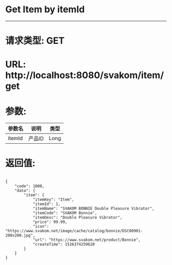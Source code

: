 # Get Item by itemId
---
# 请求类型: GET
# URL: http://localhost:8080/svakom/item/get
# 参数:
参数名  | 说明   | 类型
-----  | ------ | ----
itemId | 产品ID | Long
# 返回值:
<pre><code>
{
    "code": 1000,
    "data": {
        "item": {
            "itemKey": "Item",
            "itemId": 1,
            "itemName": "SVAKOM BONNIE Double Pleasure Vibrator",
            "itemCode": "SVAKOM Bonnie",
            "itemDesc": "Double Pleasure Vibrator",
            "price": 99.99,
            "icon": "https://www.svakom.net/image/cache/catalog/bonnie/DSC00901-200x200.jpg",
            "url": "https://www.svakom.net/product/Bonnie",
            "createTime": 1526374259620
        }
    }
}
</code></pre>

